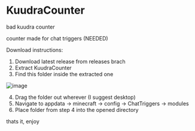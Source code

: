 # KuudraCounter
bad kuudra counter


counter made for chat triggers (NEEDED)

Download instructions:
1) Download latest release from releases brach
2) Extract KuudraCounter
3) Find this folder inside the extracted one

![image](https://user-images.githubusercontent.com/75097362/167911382-44f06e69-ad9a-4592-b6ae-9f8b0b3cfc31.png)

4) Drag the folder out wherever (I suggest desktop)
5) Navigate to appdata -> minecraft -> config -> ChatTriggers -> modules
6) Place folder from step 4 into the opened directory

thats it, enjoy
